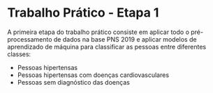 # **Trabalho Prático - Etapa 1**
A primeira etapa do trabalho prático consiste em aplicar todo o pré-processamento de dados na base PNS 2019 e aplicar modelos de aprendizado de máquina para classificar as pessoas entre diferentes classes:

- Pessoas hipertensas
- Pessoas hipertensas com doenças cardiovasculares
- Pessoas sem diagnóstico das doenças
